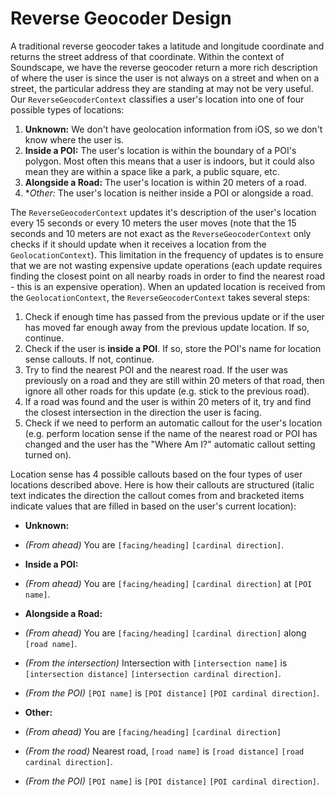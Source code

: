 # Reverse Geocoder Design

A traditional reverse geocoder takes a latitude and longitude coordinate and returns the street address of that coordinate. Within the context of Soundscape, we have the reverse geocoder return a more rich description of where the user is since the user is not always on a street and when on a street, the particular address they are standing at may not be very useful. Our `ReverseGeocoderContext` classifies a user's location into one of four possible types of locations:

1. **Unknown:** We don't have geolocation information from iOS, so we don't know where the user is.
2. **Inside a POI:** The user's location is within the boundary of a POI's polygon. Most often this means that a user is indoors, but it could also mean they are within a space like a park, a public square, etc.
3. **Alongside a Road:** The user's location is within 20 meters of a road.
4. **Other:* The user's location is neither inside a POI or alongside a road.

The `ReverseGeocoderContext` updates it's description of the user's location every 15 seconds or every 10 meters the user moves (note that the 15 seconds and 10 meters are not exact as the `ReverseGeocoderContext` only checks if it should update when it receives a location from the `GeolocationContext`). This limitation in the frequency of updates is to ensure that we are not wasting expensive update operations (each update requires finding the closest point on all nearby roads in order to find the nearest road - this is an expensive operation). When an updated location is received from the `GeolocationContext`, the `ReverseGeocoderContext` takes several steps:

1. Check if enough time has passed from the previous update or if the user has moved far enough away from the previous update location. If so, continue.
2. Check if the user is **inside a POI**. If so, store the POI's name for location sense callouts. If not, continue.
3. Try to find the nearest POI and the nearest road. If the user was previously on a road and they are still within 20 meters of that road, then ignore all other roads for this update (e.g. stick to the previous road).
4. If a road was found and the user is within 20 meters of it, try and find the closest intersection in the direction the user is facing.
5. Check if we need to perform an automatic callout for the user's location (e.g. perform location sense if the name of the nearest road or POI has changed and the user has the "Where Am I?" automatic callout setting turned on).

Location sense has 4 possible callouts based on the four types of user locations described above. Here is how their callouts are structured (italic text indicates the direction the callout comes from and bracketed items indicate values that are filled in based on the user's current location):

* **Unknown:**

* *(From ahead)* You are `[facing/heading]` `[cardinal direction]`.

* **Inside a POI:**

* *(From ahead)* You are `[facing/heading]` `[cardinal direction]` at `[POI name]`.

* **Alongside a Road:**

* *(From ahead)* You are `[facing/heading]` `[cardinal direction]` along `[road name]`.
* *(From the intersection)* Intersection with `[intersection name]` is `[intersection distance]` `[intersection cardinal direction]`.
* *(From the POI)* `[POI name]` is `[POI distance]` `[POI cardinal direction]`.

* **Other:**

* *(From ahead)* You are `[facing/heading]` `[cardinal direction]`
* *(From the road)* Nearest road, `[road name]` is `[road distance]` `[road cardinal direction]`.
* *(From the POI)* `[POI name]` is `[POI distance]` `[POI cardinal direction]`.
